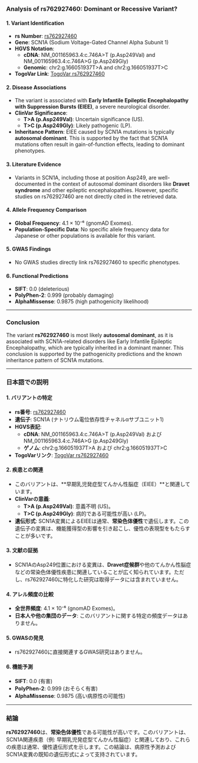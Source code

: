 ### Analysis of rs762927460: Dominant or Recessive Variant?

#### 1. **Variant Identification**
   - **rs Number**: [rs762927460](https://identifiers.org/dbsnp/rs762927460)
   - **Gene**: SCN1A (Sodium Voltage-Gated Channel Alpha Subunit 1)
   - **HGVS Notation**:
     - **cDNA**: NM_001165963.4:c.746A>T (p.Asp249Val) and NM_001165963.4:c.746A>G (p.Asp249Gly)
     - **Genomic**: chr2:g.166051937T>A and chr2:g.166051937T>C
   - **TogoVar Link**: [TogoVar rs762927460](https://togovar.org/variant/2-166051937-T-A)

#### 2. **Disease Associations**
   - The variant is associated with **Early Infantile Epileptic Encephalopathy with Suppression Bursts (EIEE)**, a severe neurological disorder.
   - **ClinVar Significance**:
     - **T>A (p.Asp249Val)**: Uncertain significance (US).
     - **T>C (p.Asp249Gly)**: Likely pathogenic (LP).
   - **Inheritance Pattern**: EIEE caused by SCN1A mutations is typically **autosomal dominant**. This is supported by the fact that SCN1A mutations often result in gain-of-function effects, leading to dominant phenotypes.

#### 3. **Literature Evidence**
   - Variants in SCN1A, including those at position Asp249, are well-documented in the context of autosomal dominant disorders like **Dravet syndrome** and other epileptic encephalopathies. However, specific studies on rs762927460 are not directly cited in the retrieved data.

#### 4. **Allele Frequency Comparison**
   - **Global Frequency**: 4.1 × 10⁻⁶ (gnomAD Exomes).
   - **Population-Specific Data**: No specific allele frequency data for Japanese or other populations is available for this variant.

#### 5. **GWAS Findings**
   - No GWAS studies directly link rs762927460 to specific phenotypes.

#### 6. **Functional Predictions**
   - **SIFT**: 0.0 (deleterious)
   - **PolyPhen-2**: 0.999 (probably damaging)
   - **AlphaMissense**: 0.9875 (high pathogenicity likelihood)

---

### Conclusion
The variant **rs762927460** is most likely **autosomal dominant**, as it is associated with SCN1A-related disorders like Early Infantile Epileptic Encephalopathy, which are typically inherited in a dominant manner. This conclusion is supported by the pathogenicity predictions and the known inheritance pattern of SCN1A mutations.

---

### 日本語での説明

#### 1. **バリアントの特定**
   - **rs番号**: [rs762927460](https://identifiers.org/dbsnp/rs762927460)
   - **遺伝子**: SCN1A (ナトリウム電位依存性チャネルαサブユニット1)
   - **HGVS表記**:
     - **cDNA**: NM_001165963.4:c.746A>T (p.Asp249Val) および NM_001165963.4:c.746A>G (p.Asp249Gly)
     - **ゲノム**: chr2:g.166051937T>A および chr2:g.166051937T>C
   - **TogoVarリンク**: [TogoVar rs762927460](https://togovar.org/variant/2-166051937-T-A)

#### 2. **疾患との関連**
   - このバリアントは、**早期乳児発症型てんかん性脳症（EIEE）**と関連しています。
   - **ClinVarの意義**:
     - **T>A (p.Asp249Val)**: 意義不明 (US)。
     - **T>C (p.Asp249Gly)**: 病的である可能性が高い (LP)。
   - **遺伝形式**: SCN1A変異によるEIEEは通常、**常染色体優性**で遺伝します。この遺伝子の変異は、機能獲得型の影響を引き起こし、優性の表現型をもたらすことが多いです。

#### 3. **文献の証拠**
   - SCN1AのAsp249位置における変異は、**Dravet症候群**や他のてんかん性脳症などの常染色体優性疾患に関連していることが広く知られています。ただし、rs762927460に特化した研究は取得データには含まれていません。

#### 4. **アレル頻度の比較**
   - **全世界頻度**: 4.1 × 10⁻⁶ (gnomAD Exomes)。
   - **日本人や他の集団のデータ**: このバリアントに関する特定の頻度データはありません。

#### 5. **GWASの発見**
   - rs762927460に直接関連するGWAS研究はありません。

#### 6. **機能予測**
   - **SIFT**: 0.0 (有害)
   - **PolyPhen-2**: 0.999 (おそらく有害)
   - **AlphaMissense**: 0.9875 (高い病原性の可能性)

---

### 結論
**rs762927460**は、**常染色体優性**である可能性が高いです。このバリアントは、SCN1A関連疾患（例: 早期乳児発症型てんかん性脳症）と関連しており、これらの疾患は通常、優性遺伝形式を示します。この結論は、病原性予測およびSCN1A変異の既知の遺伝形式によって支持されています。